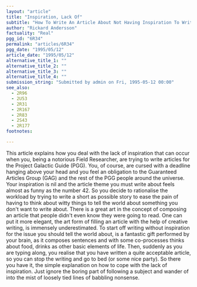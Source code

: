 ```yaml
---
layout: "article"
title: "Inspiration, Lack Of"
subtitle: "How To Write An Article About Not Having Inspiration To Write Articles"
author: "Rickard Andersson"
factuality: "Real"
pgg_id: "6R34"
permalink: "articles/6R34"
pgg_date: "1995/05/12"
article_date: "1995/05/12"
alternative_title_1: ""
alternative_title_2: ""
alternative_title_3: ""
alternative_title_4: ""
submission_string: "Submitted by admin on Fri, 1995-05-12 00:00"
see_also:
  - 2R96
  - 2U53
  - 2R31
  - 2R167
  - 2R83
  - 2S43
  - 2R177
footnotes: 

---
```

<div>
<p>This article explains how you deal with the lack of inspiration that can occur when you, being a notorious Field Researcher, are trying to write articles for the Project Galactic Guide (PGG). You, of course, are cursed with a deadline hanging above your head and you feel an obligation to the Guaranteed Articles Group (GAG) and the rest of the PGG people around the universe. Your inspiration is nil and the article theme you must write about feels almost as funny as the number 42. So you decide to rationalise the workload by trying to write a short as possible story to ease the pain of having to think about witty things to tell the world about something you don't want to write about. There is a great art in the concept of composing an article that people didn't even know they were going to read. One can put it more elegant, the art form of filling an article with the help of creative writing, is immensely underestimated. To start off writing without inspiration for the issue you should tell the world about, is a fantastic gift performed by your brain, as it composes sentences and with some co-processes thinks about food, drinks as other basic elements of life. Then, suddenly as you are typing along, you realise that you have written a quite acceptable article, so you can stop the writing and go to bed (or some nice party). So there you have it, the simple explanation on how to cope with the lack of inspiration. Just ignore the boring part of following a subject and wander of into the mist of loosely tied lines of babbling nonsense.</p>
</div>
